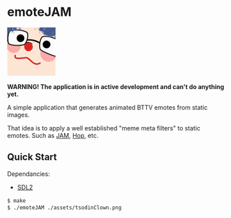# emoteJAM

![tsodinClowning](./assets/tsodinClowning.gif)

**WARNING! The application is in active development and can't do anything yet.**

A simple application that generates animated BTTV emotes from static images.

That idea is to apply a well established "meme meta filters" to static emotes. Such as [JAM](https://betterttv.com/emotes/5b77ac3af7bddc567b1d5fb2), [Hop](https://betterttv.com/emotes/5a9578d6dcf3205f57ba294f), etc.

## Quick Start

Dependancies:
- [SDL2](https://www.libsdl.org/)

```console
$ make
$ ./emoteJAM ./assets/tsodinClown.png
```

